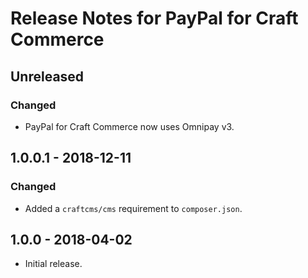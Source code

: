 # Release Notes for PayPal for Craft Commerce

## Unreleased

### Changed
- PayPal for Craft Commerce now uses Omnipay v3.

## 1.0.0.1 - 2018-12-11

### Changed
- Added a `craftcms/cms` requirement to `composer.json`.

## 1.0.0 - 2018-04-02

- Initial release.
